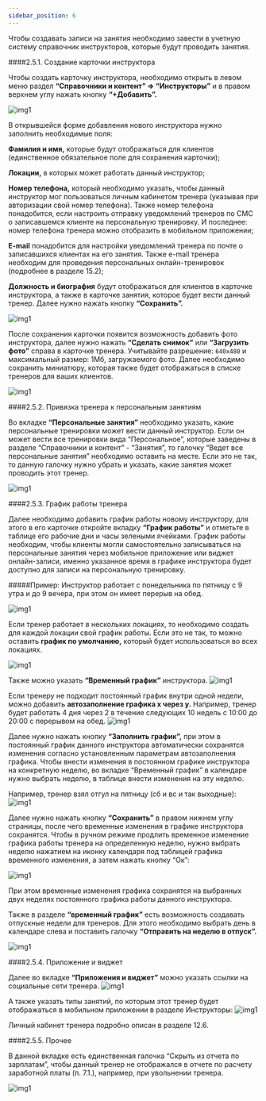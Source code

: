 ```yaml
---
sidebar_position: 6
---
```


Чтобы создавать записи на занятия необходимо завести в учетную систему справочник инструкторов, которые будут проводить занятия. 


####2.5.1. Создание карточки инструктора

Чтобы создать карточку инструктора, необходимо открыть в левом меню раздел **“Справочники и контент” => “Инструкторы”** и в правом верхнем углу нажать кнопку **“+Добавить”.**

![img1](./img_2/инструкторы/Справочники%20и%20контент.png)

В открывшейся форме добавления нового инструктора нужно заполнить необходимые поля: 

**Фамилия и имя,** которые будут отображаться для клиентов (единственное обязательное поле для сохранения карточки);

**Локации,** в которых может работать данный инструктор; 

**Номер телефона,** который необходимо указать, чтобы данный инструктор мог пользоваться личным кабинетом тренера (указывая при авторизации свой номер телефона). Также номер телефона понадобится, если настроить отправку уведомлений тренеров по СМС о записавшемся клиенте на персональную тренировку. И последнее: номер телефона тренера можно отобразить в мобильном приложении;

**E-mail** понадобится для настройки уведомлений тренера по почте о записавшихся клиентах на его занятия. Также e-mail тренера необходим для проведения персональных онлайн-тренировок (подробнее в разделе 15.2);

**Должность и биография** будут отображаться для клиентов в карточке инструктора, а также в карточке занятия, которое будет вести данный тренер. 
Далее нужно нажать кнопку **“Сохранить”.** 

![img1](./img_2/инструкторы/Должность%20и%20биография.png)


После сохранения карточки появится возможность добавить фото инструктора, далее нужно нажать **“Сделать снимок”** или **“Загрузить фото”** справа в карточке тренера. Учитывайте разрешение: `640x480` и максимальный размер: 1Мб, загружаемого фото. 
Далее необходимо сохранить миниатюру, которая также будет отображаться в списке тренеров для ваших клиентов. 

![img1](./img_2/инструкторы/Сделать%20снимок.png)


####2.5.2. Привязка тренера к персональным занятиям

Во вкладке **“Персональные занятия”** необходимо указать, какие персональные тренировки может вести данный инструктор. Если он может вести все тренировки вида “Персональное”, которые заведены в разделе “Справочники и контент” - “Занятия”, то галочку “Ведет все персональные занятия” необходимо оставить на месте. Если это не так, то данную галочку нужно убрать и указать, какие занятия может проводить этот тренер. 

![img1](./img_2/инструкторы/Персональные%20занятия.png)


####2.5.3. График работы тренера

Далее необходимо добавить график работы новому инструктору, для этого в его карточке откройте вкладку **“График работы”** и отметьте в таблице его рабочие дни и часы зелеными ячейками. 
График работы необходим, чтобы клиенты могли самостоятельно записываться на персональные занятия через мобильное приложение или виджет онлайн-записи, именно указанное время в графике инструктора будет доступно для записи на персональную тренировку. 

#####Пример: Инструктор работает с понедельника по пятницу с 9 утра и до 9 вечера, при этом он имеет перерыв на обед.

![img1](./img_2/инструкторы/пример%20график%20раб.png)


Если тренер работает в нескольких локациях, то необходимо создать для каждой локации свой график работы. Если это не так, то можно оставить **график по умолчанию,** который будет использоваться во всех локациях. 

![img1](./img_2/инструкторы/график%20по%20умолчанию.png)


Также можно указать **“Временный график”** инструктора. 
![img1](./img_2/инструкторы/Временный%20график.png)


Если тренеру не подходит постоянный график внутри одной недели, можно добавить **автозаполнение графика x через y.** 
Например, тренер будет работать 4 дня через 2 в течение следующих 10 недель с 10:00 до 20:00 с перерывом на обед. 
![img1](./img_2/инструкторы/автозаполнение%20графика%20x%20через%20y.png)


Далее нужно нажать кнопку **“Заполнить график”,** при этом в постоянный график данного инструктора автоматически сохранятся изменения согласно установленным параметрам автозаполнения графика. 
Чтобы внести изменения в постоянном графике инструктора на конкретную неделю, во вкладке “Временный график” в календаре нужно выбрать неделю, в таблице внести изменения на эту неделю. 

Например, тренер взял отгул на пятницу (сб и вс и так выходные): 
![img1](./img_2/инструкторы/Заполнить%20график.png)

Далее нужно нажать кнопку **“Сохранить”** в правом нижнем углу страницы, после чего временные изменения в графике инструктора сохранятся. 
Чтобы в ручном режиме продлить временное изменение графика работы тренера на определенную неделю, нужно выбрать неделю нажатием на иконку календаря под таблицей графика временного изменения, а затем нажать кнопку “Ок”: 

![img1](./img_2/инструкторы/скопировать%20на.png)


При этом временные изменения графика сохранятся на выбранных двух неделях постоянного графика работы данного инструктора. 

Также в разделе **“временный график”** есть возможность создавать отпускные недели для тренеров. Для этого необходимо выбрать день в календаре слева и поставить галочку **“Отправить на неделю в отпуск”.**

![img1](./img_2/инструкторы/Отправить%20на%20неделю%20в%20отпуск.png)


####2.5.4. Приложение и виджет

Далее во вкладке **“Приложения и виджет”** можно указать ссылки на социальные сети тренера. 
![img1](./img_2/инструкторы/Приложения%20и%20виджет.png)

А также указать типы занятий, по которым этот тренер будет отображаться в мобильном приложении в разделе Инструкторы: 
![img1](./img_2/инструкторы/фильтры%20в%20мп.png)

Личный кабинет тренера подробно описан в разделе 12.6. 



####2.5.5. Прочее

В данной вкладке есть единственная галочка “Скрыть из отчета по зарплатам”, чтобы данный тренер не отображался в отчете по расчету заработной платы (п. 7.1.), например, при увольнении тренера. 

![img1](./img_2/инструкторы/прочие.png)
